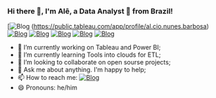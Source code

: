 ### Hi there 👋, I'm Alê, a Data Analyst 🚀 from Brazil!

[![Blog](https://img.shields.io/badge/Tableau-E97627?style=for-the-badge&logo=Tableau&logoColor=white) (https://public.tableau.com/app/profile/al.cio.nunes.barbosa) [![Blog](https://img.shields.io/badge/Gmail-D14836?style=for-the-badge&logo=gmail&logoColor=white)](artista.z21@gmail.com) [![Blog](https://img.shields.io/badge/Kaggle-20BEFF?style=for-the-badge&logo=Kaggle&logoColor=white)]() [![Blog](https://img.shields.io/badge/Medium-12100E?style=for-the-badge&logo=medium&logoColor=white)](https://medium.com/@artista.z21/teste-f08d334afe20) [![Blog](https://img.shields.io/badge/Databricks-FF3621?style=for-the-badge&logo=Databricks&logoColor=white)]() [![Blog](https://img.shields.io/badge/Colab-F9AB00?style=for-the-badge&logo=googlecolab&color=525252)]()

<!-- [![Blog]()]() -->

- 🔭 I’m currently working on Tableau and Power BI;
- 🌱 I’m currently learning Tools into clouds for ETL;
- 👯 I’m looking to collaborate on open sourse projects; 
- 💬 Ask me about anything. I'm happy to help;
- 📫 How to reach me: [![Blog](https://img.shields.io/badge/LinkedIn-0077B5?style=for-the-badge&logo=linkedin&logoColor=white)](https://www.linkedin.com/in/al%C3%A9cio-n-9a6a30109/)
- 😄 Pronouns: he/him

